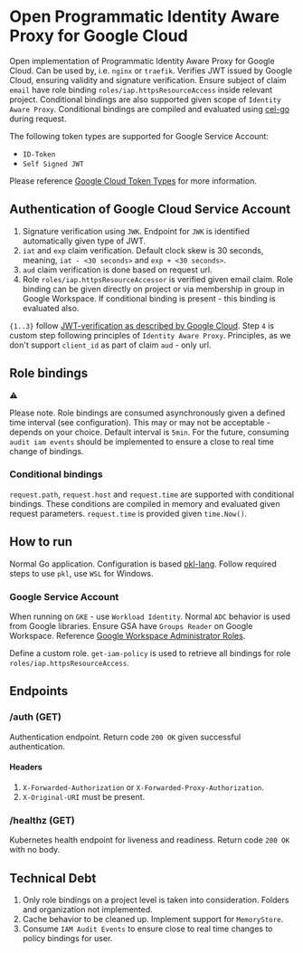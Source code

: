# Open Programmatic Identity Aware Proxy for Google Cloud
Open implementation of Programmatic Identity Aware Proxy for Google Cloud. Can be used by, i.e. `nginx` or `traefik`. 
Verifies JWT issued by Google Cloud, ensuring validity and signature verification. Ensure subject of claim `email` have
role binding `roles/iap.httpsResourceAccess` inside relevant project. Conditional bindings are also supported given
scope of `Identity Aware Proxy`. Conditional bindings are compiled and evaluated using [cel-go][cel-go] during request.

The following token types are supported for Google Service Account:

- `ID-Token`
- `Self Signed JWT`

Please reference [Google Cloud Token Types][Google Cloud Token Types] for more information.

## Authentication of Google Cloud Service Account

1. Signature verification using `JWK`. Endpoint for `JWK` is identified automatically given type of JWT.
2. `iat` and `exp` claim verification. Default clock skew is 30 seconds, meaning, `iat - <30 seconds>` and `exp + <30 seconds>`.
3. `aud` claim verification is done based on request url.
4. Role `roles/iap.httpsResourceAccessor` is verified given email claim. Role binding can be given directly on project
   or via membership in group in Google Workspace. If conditional binding is present - this binding is evaluated also.

`{1..3}` follow [JWT-verification as described by Google Cloud][JWT-Verification]. Step `4` is custom step following
principles of `Identity Aware Proxy`. Principles, as we don't support `client_id` as part of claim `aud` - only url.

## Role bindings
:warning:

Please note. Role bindings are consumed asynchronously given a defined time interval (see configuration). This may or
may not be acceptable - depends on your choice. Default interval is `5min`. For the future, consuming `audit iam events`
should be implemented to ensure a close to real time change of bindings.

### Conditional bindings
`request.path`, `request.host` and `request.time` are supported with conditional bindings. These conditions are compiled
in memory and evaluated given request parameters. `request.time` is provided given `time.Now()`.

## How to run
Normal Go application. Configuration is based [pkl-lang][pkl-lang]. Follow required steps to use `pkl`, use `WSL` for Windows.

### Google Service Account
When running on `GKE` - use `Workload Identity`. Normal `ADC` behavior is used from Google libraries. Ensure GSA have
`Groups Reader` on Google Workspace. Reference [Google Workspace Administrator Roles][Google Workspace Administrator Roles].

Define a custom role. `get-iam-policy` is used to retrieve all bindings for role `roles/iap.httpsResourceAccess`.

## Endpoints 

### /auth (GET)
Authentication endpoint. Return code `200 OK` given successful authentication.

#### Headers
1. `X-Forwarded-Authorization` or `X-Forwarded-Proxy-Authorization`.
2. `X-Original-URI` must be present.

### /healthz (GET)
Kubernetes health endpoint for liveness and readiness. Return code `200 OK` with no body.

## Technical Debt
1. Only role bindings on a project level is taken into consideration. Folders and organization not implemented.
2. Cache behavior to be cleaned up. Implement support for `MemoryStore`.
3. Consume `IAM Audit Events` to ensure close to real time changes to policy bindings for user.

[Google Workspace Groups API]: <https://developers.google.com/admin-sdk/directory/reference/rest/v1/groups> "Google Workspace Groups API"
[Google Workspace Administrator Roles]: <https://support.google.com/a/answer/2405986> "Google Workspace Administrator Roles"
[Google Cloud Token Types]: <https://cloud.google.com/docs/authentication/token-types> "Google Cloud Token Types"
[Programmatic Authentication]: <https://cloud.google.com/iap/docs/authentication-howto#authenticating_from_proxy-authorization_header> "Programmatic Authentication"
[JWT-verification]: <https://cloud.google.com/docs/authentication/token-types#id-aud> "JWT-verification"
[cel-go]: <https://github.com/google/cel-go> "cel-go"
[pkl-lang]: <https://pkl-lang.org/go/current/index.html> "pkl-lang"